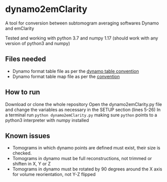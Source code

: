 # dynamo2emClarity
A tool for conversion between subtomogram averaging softwares Dynamo and emClarity

Tested and working with python 3.7 and numpy 1.17 (should work with any version of python3 and numpy)

## Files needed
* Dynamo format table file as per the [dynamo table convention](https://wiki.dynamo.biozentrum.unibas.ch/w/index.php/Table_convention)
* Dynamo format table map file as per the [convention](https://wiki.dynamo.biozentrum.unibas.ch/w/index.php/Tomogram-table_map_file)

## How to run
Download or clone the whole repository
Open the dynamo2emClarity.py file and change the variables as necessary in the SETUP section (lines 5-26)
In a terminal run `python dynamo2emClarity.py` making sure `python` points to a python3 interpreter with numpy installed


## Known issues
* Tomograms in which dynamo points are defined must exist, their size is checked.
* Tomograms in dynamo must be full reconstructions, not trimmed or shiften in X, Y or Z
* Tomograms in dynamo must be rotated by 90 degrees around the X axis for volume reorientation, not Y-Z flipped
